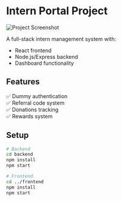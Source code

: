# Intern Portal Project

![Project Screenshot](./screenshots/dashboard.png) <!-- Add later -->

A full-stack intern management system with:
- React frontend
- Node.js/Express backend
- Dashboard functionality

## Features
✅ Dummy authentication  
✅ Referral code system  
✅ Donations tracking  
✅ Rewards system  

## Setup
```bash
# Backend
cd backend
npm install
npm start

# Frontend 
cd ../frontend
npm install
npm start